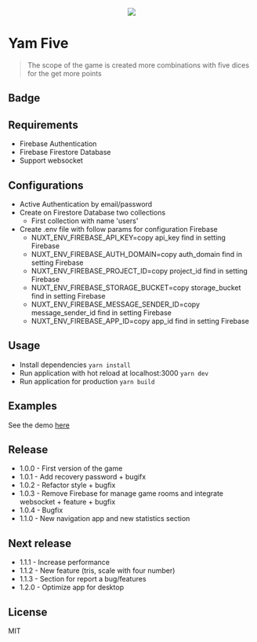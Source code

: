 <p align="center">
  <img src="https://yamfive-app.herokuapp.com/icons/icon120.png" />
</p>

# Yam Five

> The scope of the game is created more combinations with five dices for the get more points

## Badge

## Requirements

- Firebase Authentication
- Firebase Firestore Database
- Support websocket

## Configurations

- Active Authentication by email/password
- Create on Firestore Database two collections
  - First collection with name 'users'
- Create .env file with follow params for configuration Firebase
  - NUXT_ENV_FIREBASE_API_KEY=copy api_key find in setting Firebase
  - NUXT_ENV_FIREBASE_AUTH_DOMAIN=copy auth_domain find in setting Firebase
  - NUXT_ENV_FIREBASE_PROJECT_ID=copy project_id find in setting Firebase
  - NUXT_ENV_FIREBASE_STORAGE_BUCKET=copy storage_bucket find in setting Firebase
  - NUXT_ENV_FIREBASE_MESSAGE_SENDER_ID=copy message_sender_id find in setting Firebase
  - NUXT_ENV_FIREBASE_APP_ID=copy app_id find in setting Firebase

## Usage

- Install dependencies ```yarn install```
- Run application with hot reload at localhost:3000 ```yarn dev```
- Run application for production ```yarn build```

## Examples

See the demo [here](https://yamfive-app.herokuapp.com/)

## Release

- 1.0.0 - First version of the game
- 1.0.1 - Add recovery password + bugifx
- 1.0.2 - Refactor style + bugfix
- 1.0.3 - Remove Firebase for manage game rooms and integrate websocket + feature + bugfix
- 1.0.4 - Bugfix
- 1.1.0 - New navigation app and new statistics section

## Next release

- 1.1.1 - Increase performance
- 1.1.2 - New feature (tris, scale with four number)
- 1.1.3 - Section for report a bug/features
- 1.2.0 - Optimize app for desktop

## License

MIT
